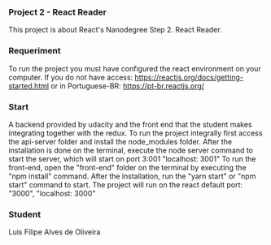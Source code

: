 ### Project 2 - React Reader 
This project is about React's Nanodegree Step 2. React Reader.

### Requeriment
To run the project you must have configured the react environment on your computer. If you do not have access: https://reactjs.org/docs/getting-started.html or in Portuguese-BR: https://pt-br.reactjs.org/

### Start
A backend provided by udacity and the front end that the student makes integrating together with the redux.
To run the project integrally first access the api-server folder and install the node_modules folder. After the installation is done on the terminal, execute the node server command to start the server, which will start on port 3:001 "localhost: 3001"
To run the front-end, open the "front-end" folder on the terminal by executing the "npm install" command. After the installation, run the "yarn start" or "npm start" command to start. The project will run on the react default port: "3000", "localhost: 3000"

### Student
Luis Filipe Alves de Oliveira
